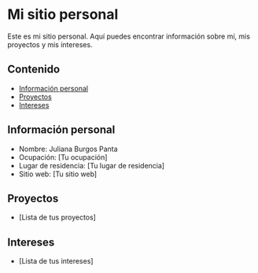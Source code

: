 # Mi sitio personal 
Este es mi sitio personal. Aquí puedes encontrar información sobre mí, mis 
proyectos y mis intereses. 
## Contenido 
* [Información personal](#información-personal) 
* [Proyectos](#proyectos) 
* [Intereses](#intereses) 
## Información personal 
* Nombre: Juliana Burgos Panta 
* Ocupación: [Tu ocupación] 
* Lugar de residencia: [Tu lugar de residencia] 
* Sitio web: [Tu sitio web] 
## Proyectos 
* [Lista de tus proyectos] 
## Intereses 
* [Lista de tus intereses]
